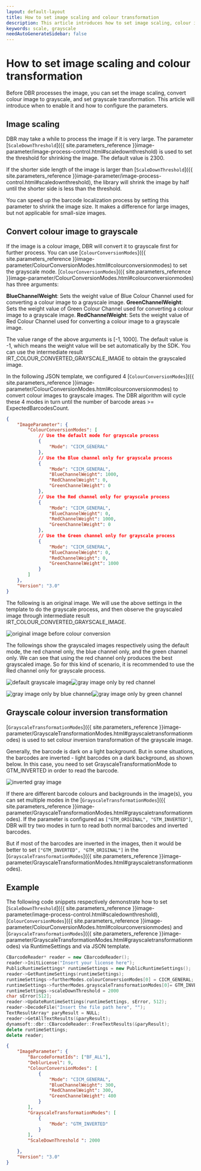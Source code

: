 ```yaml
---
layout: default-layout
title: How to set image scaling and colour transformation
description: This article introduces how to set image scaling, colour image grayscale, grayscale colour inversion and its usage scenarios.
keywords: scale, grayscale
needAutoGenerateSidebar: false
---
```


# How to set image scaling and colour transformation

Before DBR processes the image, you can set the image scaling, convert colour image to grayscale, and set grayscale transformation. This article will introduce when to enable it and how to configure the parameters.

## Image scaling

DBR may take a while to process the image if it is very large. The parameter [`ScaleDownThreshold`]({{ site.parameters_reference }}image-parameter/image-process-control.html#scaledownthreshold) is used to set the threshold for shrinking the image. The default value is 2300. 

If the shorter side length of the image is larger than [`ScaleDownThreshold`]({{ site.parameters_reference }}image-parameter/image-process-control.html#scaledownthreshold), the library will shrink the image by half until the shorter side is less than the threshold.

You can speed up the barcode localization process by setting this parameter to shrink the image size. It makes a difference for large images, but not applicable for small-size images. 

## Convert colour image to grayscale

If the image is a colour image, DBR will convert it to grayscale first for further process. You can use [`ColourConversionModes`]({{ site.parameters_reference }}image-parameter/ColourConversionModes.html#colourconversionmodes) to set the grayscale mode. [`ColourConversionModes`]({{ site.parameters_reference }}image-parameter/ColourConversionModes.html#colourconversionmodes) has three arguments: 

**BlueChannelWeight**: Sets the weight value of Blue Colour Channel used for converting a colour image to a grayscale image.
**GreenChannelWeight**: Sets the weight value of Green Colour Channel used for converting a colour image to a grayscale image.
**RedChannelWeight**: Sets the weight value of Red Colour Channel used for converting a colour image to a grayscale image.

The value range of the above arguments is [-1, 1000]. The default value is -1, which means the weight value will be set automatically by the SDK. You can use the intermediate result IRT_COLOUR_CONVERTED_GRAYSCALE_IMAGE to obtain the grayscaled image.

In the following JSON template, we configured 4
[`ColourConversionModes`]({{ site.parameters_reference }}image-parameter/ColourConversionModes.html#colourconversionmodes) to convert colour images to grayscale images. The DBR algorithm will cycle these 4 modes in turn until the number of barcode areas >= ExpectedBarcodesCount.

```json
{
    "ImageParameter": {
        "ColourConversionModes": [
	        // Use the default mode for grayscale process
            {
                "Mode": "CICM_GENERAL"
            }, 
	        // Use the Blue channel only for grayscale process
            {
                "Mode": "CICM_GENERAL", 
                "BlueChannelWeight": 1000, 
                "RedChannelWeight": 0, 
                "GreenChannelWeight": 0
            }, 
	        // Use the Red channel only for grayscale process
            {
                "Mode": "CICM_GENERAL", 
                "BlueChannelWeight": 0, 
                "RedChannelWeight": 1000, 
                "GreenChannelWeight": 0
            }, 
	        // Use the Green channel only for grayscale process
            {
                "Mode": "CICM_GENERAL", 
                "BlueChannelWeight": 0, 
                "RedChannelWeight": 0, 
                "GreenChannelWeight": 1000
            }
        ]
    }, 
    "Version": "3.0"
}
```

The following is an original image. We will use the above settings in the template to do the grayscale process, and then observe the grayscaled image through intermediate result IRT_COLOUR_CONVERTED_GRAYSCALE_IMAGE.

![original image before colour conversion][1]

The followings show the grayscaled images respectively using the default mode, the red channel only, the blue channel only, and the green channel only. We can see that using the red channel only produces the best grayscaled image. So for this kind of scenario, it is recommended to use the Red channel only for grayscale process.

![default grayscale image][2]![gray image only by red channel][3]

![gray image only by blue channel][4]![gray image only by green channel][5]

## Grayscale colour inversion transformation

[`GrayscaleTransformationModes`]({{ site.parameters_reference }}image-parameter/GrayscaleTransformationModes.html#grayscaletransformationmodes) is used to set colour inversion transformation of the grayscale image. 

Generally, the barcode is dark on a light background. But in some situations, the barcodes are inverted - light barcodes on a dark background, as shown below. In this case, you need to set GrayscaleTransformationMode to GTM_INVERTED in order to read the barcode.

![inverted gray image][6]

If there are different barcode colours and backgrounds in the image(s), you can set multiple modes in the [`GrayscaleTransformationModes`]({{ site.parameters_reference }}image-parameter/GrayscaleTransformationModes.html#grayscaletransformationmodes). If the parameter is configured as
`["GTM_ORIGINAL", "GTM_INVERTED"]`, DBR will try two modes in turn to read both normal barcodes and inverted barcodes.

But if most of the barcodes are inverted in the images, then it would be better to set `["GTM_INVERTED", "GTM_ORIGINAL"]` in the [`GrayscaleTransformationModes`]({{ site.parameters_reference }}image-parameter/GrayscaleTransformationModes.html#grayscaletransformationmodes).

## Example

The following code snippets respectively demonstrate how to set [`ScaleDownThreshold`]({{ site.parameters_reference }}image-parameter/image-process-control.html#scaledownthreshold), [`ColourConversionModes`]({{ site.parameters_reference }}image-parameter/ColourConversionModes.html#colourconversionmodes) and [`GrayscaleTransformationModes`]({{ site.parameters_reference }}image-parameter/GrayscaleTransformationModes.html#grayscaletransformationmodes) via RuntimeSettings and via JSON template.

```cpp
CBarcodeReader* reader = new CBarcodeReader();       
reader->InitLicense("Insert your license here");      
PublicRuntimeSettings* runtimeSettings = new PublicRuntimeSettings();       
reader->GetRuntimeSettings(runtimeSettings);                                // Get the current runtime settings    
runtimeSettings->furtherModes.colourConversionModes[0] = CICM_GENERAL;      // Use CICM_GENERAL mode first to convert the colour image to grayscale
runtimeSettings->furtherModes.grayscaleTransformationModes[0]= GTM_INVERTED;// Set grayscale transformation mode to GTM_INVERTED
runtimeSettings->scaleDownThreshold = 2000                                  // When the shorter side length of the image is greater than 2000, the picture will be shrunken 
char sError[512];       
reader->UpdateRuntimeSettings(runtimeSettings, sError, 512);                // Update the runtime settings      
reader->DecodeFile("Insert the file path here", "");    
TextResultArray* paryResult = NULL;       
reader->GetAllTextResults(&paryResult);    
dynamsoft::dbr::CBarcodeReader::FreeTextResults(&paryResult);       
delete runtimeSettings;       
delete reader; 
```

```json
{
    "ImageParameter": {
        "BarcodeFormatIds": ["BF_ALL"], 
        "DeblurLevel": 9, 
        "ColourConversionModes": [
            {
                "Mode": "CICM_GENERAL",
                "BlueChannelWeight": 300,
                "RedChannelWeight": 300,
                "GreenChannelWeight": 400
            }
        ], 
        "GrayscaleTransformationModes": [
            {
                "Mode": "GTM_INVERTED"
            }
        ], 
        "ScaleDownThreshold ": 2000 

    }, 
    "Version": "3.0"
}
```



[1]: assets/image-scale-and-colour-conversion/colour-conversion-original-image.png

[2]: assets/image-scale-and-colour-conversion/default-gray-img.png

[3]: assets/image-scale-and-colour-conversion/gray-img-only-red.png

[4]: assets/image-scale-and-colour-conversion/gray-img-only-blue.png

[5]: assets/image-scale-and-colour-conversion/gray-img-only-green.png

[6]: assets/image-scale-and-colour-conversion/inverted-gray-img.png




